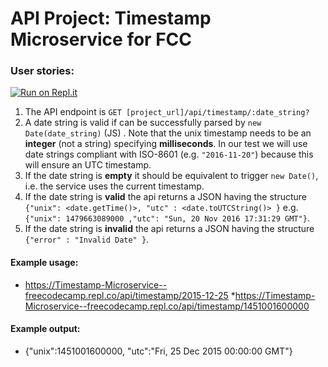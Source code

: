 # API Project: Timestamp Microservice for FCC

### User stories:

[![Run on Repl.it](https://repl.it/badge/github/freeCodeCamp/boilerplate-project-timestamp)](https://repl.it/github/freeCodeCamp/boilerplate-project-timestamp)

1. The API endpoint is `GET [project_url]/api/timestamp/:date_string?`
2. A date string is valid if can be successfully parsed by `new Date(date_string)` (JS) . Note that the unix timestamp needs to be an **integer** (not a string) specifying **milliseconds**. In our test we will use date strings compliant with ISO-8601 (e.g. `"2016-11-20"`) because this will ensure an UTC timestamp.
3. If the date string is **empty** it should be equivalent to trigger `new Date()`, i.e. the service uses the current timestamp.
4. If the date string is **valid** the api returns a JSON having the structure
   `{"unix": <date.getTime()>, "utc" : <date.toUTCString()> }`
   e.g. `{"unix": 1479663089000 ,"utc": "Sun, 20 Nov 2016 17:31:29 GMT"}`.
5. If the date string is **invalid** the api returns a JSON having the structure `{"error" : "Invalid Date" }`.

#### Example usage:

- https://Timestamp-Microservice--freecodecamp.repl.co/api/timestamp/2015-12-25 \*https://Timestamp-Microservice--freecodecamp.repl.co/api/timestamp/1451001600000

#### Example output:

- {"unix":1451001600000, "utc":"Fri, 25 Dec 2015 00:00:00 GMT"}

